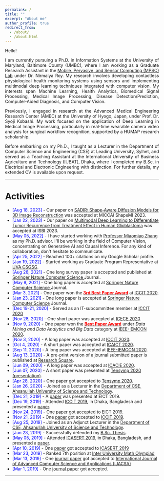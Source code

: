 ```yaml
---
permalink: /
title: ""
excerpt: "About me"
author_profile: true
redirect_from: 
  - /about/
  - /about.html
---
```


Hello!

<div style="text-align: justify"> 

I am currently pursuing a Ph.D. in Information Systems at the University of Maryland, Baltimore County (UMBC), where I am working as a Graduate Research Assistant in the <a href="https://mpsc.umbc.edu/nroy/index.html">Mobile, Pervasive, and Sensor Computing (MPSC) Lab</a> under Dr. Nirmalya Roy. My research involves developing contactless physiological health monitoring systems using sensors and implementing multimodal deep learning techniques integrated with computer vision. My interests span Machine Learning, Health Analytics, Biomedical Signal Processing, Medical Image Processing, Disease Detection/Prediction, Computer-Aided Diagnosis, and Computer Vision.

</div>

<div style="text-align: justify">

Previously, I engaged in research at the Advanced Medical Engineering Research Center (AMEC) at the University of Hyogo, Japan, under Prof. Dr. Syoji Kobashi. My work focused on the application of Deep Learning in Medical Image Processing, particularly in real-time wearable camera video analysis for surgical workflow recognition, supported by a HUMAP research scholarship.

</div>

<div style="text-align: justify">

Before embarking on my Ph.D., I taught as a Lecturer in the Department of Computer Science and Engineering (CSE) at Leading University, Sylhet, and served as a Teaching Assistant at the International University of Business Agriculture and Technology (IUBAT), Dhaka, where I completed my B.Sc. in Electrical and Electronic Engineering with distinction. For further details, my extended CV is available upon request.

</div>

-----------


# Activities 
* <span style="color:Blue"> [Aug 18, 2023] </span> - Our paper on [SADIR: Shape-Aware Diffusion Models for 3D Image Reconstruction](https://arxiv.org/pdf/2309.03335.pdf) was accepted at MICCAI ShapeMI 2023. 
* <span style="color:Blue"> [Jan 22, 2023] </span> - Our paper on [Multimodal Deep Learning to Differentiate Tumor Recurrence from Treatment Effect in Human Glioblastoma](https://arxiv.org/pdf/2302.14124.pdf) was accepted at ISBI 2023. 
* <span style="color:Blue"> [May 05, 2022] </span> - I have started working with [Professor Miaomiao Zhang](https://engineering.virginia.edu/faculty/miaomiao-zhang) as my Ph.D. advisor. I'll be working in the field of Computer Vision, concentrating on Generative AI and Causal Inference. For any kind of collaboration, don't hesitate to communicate.
* <span style="color:Blue"> [Apr 25, 2022] </span> - Reached 100+ citations on my Google Scholar profile.
* <span style="color:Blue"> [Jan 19, 2022] </span> - Started working as Graduate Program Representative at [UVA CSGSG](https://csgsg.org/).
* <span style="color:Blue"> [Aug 28, 2021] </span> - One long survey paper is accepted and published at [Springer Nature Computer Science ](https://link.springer.com/article/10.1007/s42979-021-00823-1) Journal.
* <span style="color:Blue"> [May 8, 2021] </span> - One long paper is accepted at [Springer Nature Computer Science ](https://link.springer.com/article/10.1007/s42979-021-00690-w) Journal.
* <span style="color:Blue"> [Mar 3, 2021] </span> - One paper won the [<span style ="color:Red">**3rd Best Paper Award**</span>](https://tonmoy-hossain.github.io/files/ICCIT-Best-Paper.pdf) at [ICCIT 2020](http://iccit.org.bd/2020/).
* <span style="color:Blue"> [Jan 23, 2021] </span> - One long paper is accepted at [Springer Nature Computer Science](https://link.springer.com/article/10.1007/s42979-021-00487-x) Journal.
* <span style="color:Blue"> [Dec 19-21, 2020] </span> - Served as an IT-subcommittee member at [ICCIT 2020](http://iccit.org.bd/2020/)
* <span style="color:Blue"> [Nov 28, 2020] </span> - One short paper was accepted at [ICECE 2020](http://icece.buet.ac.bd/2020/).  
* <span style="color:Blue"> [Nov 9, 2020] </span> - One paper won the [<span style ="color:Red">**Best Paper Award**</span>](https://tonmoy-hossain.github.io/files/Best_Paper_Award.png) under <i>Data Mining and Data Analytics and Big Data</i> category at [IEEE-IEMCON 2020](https://ieee-iemcon.org/).
* <span style="color:Blue"> [Nov 3, 2020] </span> - A long paper was accepted at [ICCIT 2020](http://iccit.org.bd/2020/).
* <span style="color:Blue"> [Oct 4, 2020] </span> - A short paper was accepted at [ICAICT 2020](http://icaict.uiu.ac.bd/).
* <span style="color:Blue"> [Sep 11, 2020] </span> - A long paper was accepted at [IEEE-IEMCON 2020](https://ieee-iemcon.org/).
* <span style="color:Blue"> [Aug 13, 2020] </span> - A pre-print version of a journal submitted [paper](https://assets.researchsquare.com/files/rs-56285/v1_stamped.pdf) is published at [Research Square](https://www.researchsquare.com/article/rs-56285/v1).
* <span style="color:Blue"> [Jun 09, 2020] </span> - A long paper was accepted at [ICACIE 2020](https://www.icacie.com/2020/).
* <span style="color:Blue"> [Jun 07, 2020] </span> - A short paper was presented at [Tensymp 2020](http://tensymp2020.com/) [(presentation)](https://tonmoy-hossain.github.io/files/tensymp_presentation.pdf).
* <span style="color:Blue"> [Apr 28, 2020] </span> - One paper got accepted to [Tensymp 2020](http://tensymp2020.com/).
* <span style="color:Blue"> [Jan 26, 2020] </span> - Joined as a Lecturer in the [Department of CSE, Ahsanullah University of Science and Technology](http://aust.edu/).
* <span style="color:Blue"> [Dec 21, 2019] </span> - A [paper](https://ieeexplore.ieee.org/document/9068847) was presented at EICT 2019.
* <span style="color:Blue"> [Dec 19, 2019] </span> - Attended [ICCIT 2019](http://iccit.org.bd/2019/), in Dhaka, Bangladesh and presented a [paper](https://ieeexplore.ieee.org/document/9038609). 
* <span style="color:Blue"> [Nov 24, 2019] </span> - One [paper](https://ieeexplore.ieee.org/document/9068847) got accepted to EICT 2019.
* <span style="color:Blue"> [Nov 21, 2019] </span> - One [paper](https://ieeexplore.ieee.org/document/9038609) got accepted to [ICCIT 2019](http://iccit.org.bd/2019/).
* <span style="color:Blue"> [Aug 25, 2019] </span> - Joined as an Adjunct Lecturer in the [Department of CSE, Ahsanullah University of Science and Technology](http://aust.edu/).
* <span style="color:Blue"> [Jun 23, 2019]  </span> - Successfully defended my [B.Sc. Thesis](https://tonmoy-hossain.github.io/files/Hossain_Tonmoy_B.Sc._Thesis.pdf). 
* <span style="color:Blue"> [May 05, 2019] </span> - Attended [ICASERT 2019](http://home.ewubd.edu/events/1st-international-conference-on-advances-in-science-engineering-and-robotics-technology-icasert-2019/), in Dhaka, Bangladesh, and presented a [paper](https://ieeexplore.ieee.org/document/8934561).  
* <span style="color:Blue"> [Apr 10, 2019] </span> - One [paper](https://ieeexplore.ieee.org/document/8934561) got accepted to [ICASERT 2019](http://home.ewubd.edu/events/1st-international-conference-on-advances-in-science-engineering-and-robotics-technology-icasert-2019/)
* <span style="color:Blue"> [Mar 23, 2019] </span> - Ranked 7th position at [Inter University Math Olympiad](http://tonmoy-hossain.github.io/files/Math_Olympiad.pdf)
* <span style="color:Blue"> [Mar 13, 2019] </span> - One [journal paper](https://thesai.org/Downloads/Volume10No3/Paper_68-A_Gender_Neutral_Approach_to_Detect_Early_Alzheimers_Disease.pdf) got accepted to [International Journal of Advanced Computer Science and Applications (IJACSA)](https://thesai.org/Publications/IJACSA/)
* <span style="color:Blue"> [Mar 1, 2019] </span> - One [journal paper](https://www.ijser.org/researchpaper/Brain-Tumor-Segmentation-Techniques-on-Medical-Images-A-Review.pdf) got accepted.

<script type="text/javascript" src="//rf.revolvermaps.com/0/0/8.js?i=52vxgbx02tg&amp;m=0&amp;c=ff0000&amp;cr1=ffffff&amp;f=arial&amp;l=33" async="async"></script>

-----------



